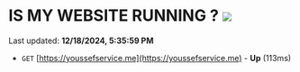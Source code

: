 # IS MY WEBSITE RUNNING ? [![](https://img.shields.io/static/v1?label=Sponsor&message=%E2%9D%A4&logo=GitHub&color=%23fe8e86)](https://github.com/sponsors/Youssef-Lehmam)

Last updated: **12/18/2024, 5:35:59 PM**

- `GET` [https://youssefservice.me](https://youssefservice.me) - **Up** (113ms)
